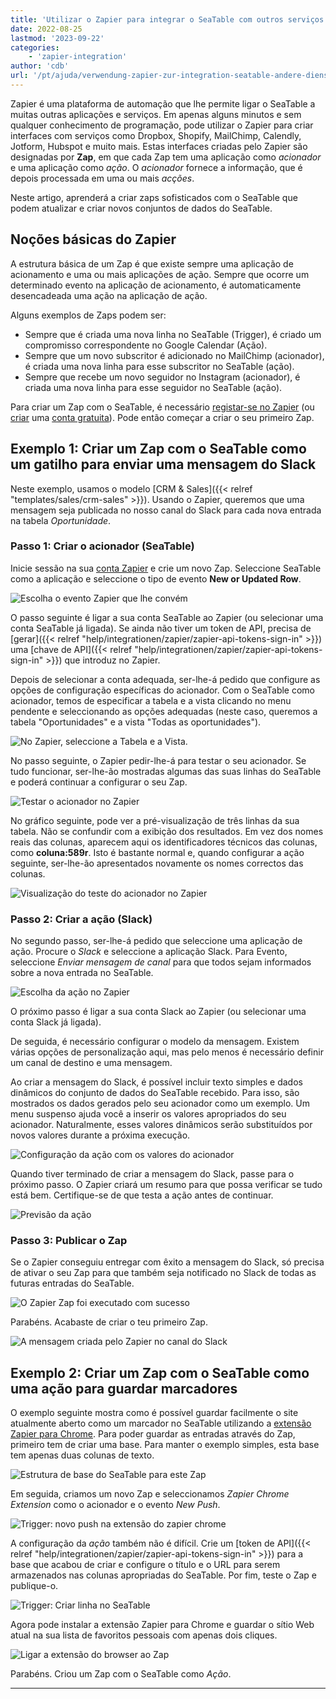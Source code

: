 ```yaml
---
title: 'Utilizar o Zapier para integrar o SeaTable com outros serviços'
date: 2022-08-25
lastmod: '2023-09-22'
categories:
    - 'zapier-integration'
author: 'cdb'
url: '/pt/ajuda/verwendung-zapier-zur-integration-seatable-andere-dienste'
---
```


Zapier é uma plataforma de automação que lhe permite ligar o SeaTable a muitas outras aplicações e serviços. Em apenas alguns minutos e sem qualquer conhecimento de programação, pode utilizar o Zapier para criar interfaces com serviços como Dropbox, Shopify, MailChimp, Calendly, Jotform, Hubspot e muito mais. Estas interfaces criadas pelo Zapier são designadas por **Zap**, em que cada Zap tem uma aplicação como _acionador_ e uma aplicação como _ação_. O _acionador_ fornece a informação, que é depois processada em uma ou mais _acções_.

Neste artigo, aprenderá a criar zaps sofisticados com o SeaTable que podem atualizar e criar novos conjuntos de dados do SeaTable.

## Noções básicas do Zapier

A estrutura básica de um Zap é que existe sempre uma aplicação de acionamento e uma ou mais aplicações de ação. Sempre que ocorre um determinado evento na aplicação de acionamento, é automaticamente desencadeada uma ação na aplicação de ação.

Alguns exemplos de Zaps podem ser:

- Sempre que é criada uma nova linha no SeaTable (Trigger), é criado um compromisso correspondente no Google Calendar (Ação).
- Sempre que um novo subscritor é adicionado no MailChimp (acionador), é criada uma nova linha para esse subscritor no SeaTable (ação).
- Sempre que recebe um novo seguidor no Instagram (acionador), é criada uma nova linha para esse seguidor no SeaTable (ação).

Para criar um Zap com o SeaTable, é necessário [registar-se no Zapier](https://zapier.com/app/login) (ou [criar](https://zapier.com/sign-up) uma [conta gratuita](https://zapier.com/sign-up)). Pode então começar a criar o seu primeiro Zap.

## Exemplo 1: Criar um Zap com o SeaTable como um gatilho para enviar uma mensagem do Slack

Neste exemplo, usamos o modelo [CRM & Sales]({{< relref "templates/sales/crm-sales" >}}). Usando o Zapier, queremos que uma mensagem seja publicada no nosso canal do Slack para cada nova entrada na tabela _Oportunidade_.

### Passo 1: Criar o acionador (SeaTable)

Inicie sessão na sua [conta Zapier](https://zapier.com/app/login) e crie um novo Zap. Seleccione SeaTable como a aplicação e seleccione o tipo de evento **New or Updated Row**.

![Escolha o evento Zapier que lhe convém](images/zapier-example-1.png)

O passo seguinte é ligar a sua conta SeaTable ao Zapier (ou selecionar uma conta SeaTable já ligada). Se ainda não tiver um token de API, precisa de [gerar]({{< relref "help/integrationen/zapier/zapier-api-tokens-sign-in" >}}) uma [chave de API]({{< relref "help/integrationen/zapier/zapier-api-tokens-sign-in" >}}) que introduz no Zapier.

Depois de selecionar a conta adequada, ser-lhe-á pedido que configure as opções de configuração específicas do acionador. Com o SeaTable como acionador, temos de especificar a tabela e a vista clicando no menu pendente e seleccionando as opções adequadas (neste caso, queremos a tabela "Oportunidades" e a vista "Todas as oportunidades").

![No Zapier, seleccione a Tabela e a Vista.](images/zapier-example-2.png)

No passo seguinte, o Zapier pedir-lhe-á para testar o seu acionador. Se tudo funcionar, ser-lhe-ão mostradas algumas das suas linhas do SeaTable e poderá continuar a configurar o seu Zap.

![Testar o acionador no Zapier](images/zapier-example-3.png)

No gráfico seguinte, pode ver a pré-visualização de três linhas da sua tabela. Não se confundir com a exibição dos resultados. Em vez dos nomes reais das colunas, aparecem aqui os identificadores técnicos das colunas, como **coluna:589r**. Isto é bastante normal e, quando configurar a ação seguinte, ser-lhe-ão apresentados novamente os nomes correctos das colunas.

![Visualização do teste do acionador no Zapier](images/zapier-example-4.png)

### Passo 2: Criar a ação (Slack)

No segundo passo, ser-lhe-á pedido que seleccione uma aplicação de ação. Procure o _Slack_ e seleccione a aplicação Slack. Para Evento, seleccione _Enviar mensagem de canal_ para que todos sejam informados sobre a nova entrada no SeaTable.

![Escolha da ação no Zapier](images/zapier-example-5.png)

O próximo passo é ligar a sua conta Slack ao Zapier (ou selecionar uma conta Slack já ligada).

De seguida, é necessário configurar o modelo da mensagem. Existem várias opções de personalização aqui, mas pelo menos é necessário definir um canal de destino e uma mensagem.

Ao criar a mensagem do Slack, é possível incluir texto simples e dados dinâmicos do conjunto de dados do SeaTable recebido. Para isso, são mostrados os dados gerados pelo seu acionador como um exemplo. Um menu suspenso ajuda você a inserir os valores apropriados do seu acionador. Naturalmente, esses valores dinâmicos serão substituídos por novos valores durante a próxima execução.

![Configuração da ação com os valores do acionador](images/zapier-example-6.png)

Quando tiver terminado de criar a mensagem do Slack, passe para o próximo passo. O Zapier criará um resumo para que possa verificar se tudo está bem. Certifique-se de que testa a ação antes de continuar.

![Previsão da ação](images/zapier-example-7.png)

### Passo 3: Publicar o Zap

Se o Zapier conseguiu entregar com êxito a mensagem do Slack, só precisa de ativar o seu Zap para que também seja notificado no Slack de todas as futuras entradas do SeaTable.

![O Zapier Zap foi executado com sucesso](images/zapier-example-8.png)

Parabéns. Acabaste de criar o teu primeiro Zap.

![A mensagem criada pelo Zapier no canal do Slack](images/zapier-example-9.png)

## Exemplo 2: Criar um Zap com o SeaTable como uma ação para guardar marcadores

O exemplo seguinte mostra como é possível guardar facilmente o site atualmente aberto como um marcador no SeaTable utilizando a [extensão Zapier para Chrome](https://zapier.com/apps/zapier-chrome-extension/integrations). Para poder guardar as entradas através do Zap, primeiro tem de criar uma base. Para manter o exemplo simples, esta base tem apenas duas colunas de texto.

![Estrutura de base do SeaTable para este Zap](images/zapier-example-14.png)

Em seguida, criamos um novo Zap e seleccionamos _Zapier Chrome Extension_ como o acionador e o evento _New Push_.

![Trigger: novo push na extensão do zapier chrome](images/zapier-example-10.png)

A configuração da _ação_ também não é difícil. Crie um [token de API]({{< relref "help/integrationen/zapier/zapier-api-tokens-sign-in" >}}) para a base que acabou de criar e configure o título e o URL para serem armazenados nas colunas apropriadas do SeaTable. Por fim, teste o Zap e publique-o.

![Trigger: Criar linha no SeaTable](images/zapier-example-12.png)

Agora pode instalar a extensão Zapier para Chrome e guardar o sítio Web atual na sua lista de favoritos pessoais com apenas dois cliques.

![Ligar a extensão do browser ao Zap](images/zapier-example-13.png)

Parabéns. Criou um Zap com o SeaTable como _Ação_.

---

<script src="https://cdn.zapier.com/packages/partner-sdk/v0/zapier-elements/zapier-elements.esm.js" type="module"></script>
